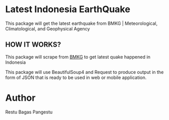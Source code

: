 # Latest Indonesia EarthQuake
This package will get the latest earthquake from BMKG | Meteorological, Climatological, and Geophysical Agency

## HOW IT WORKS?
This package will scrape from [BMKG](https://bmkg.go.id) to get latest quake happened in Indonesia

This package will use BeautifulSoup4 and Request to produce output in the form of JSON that is ready to be used in web or mobile application.

# Author
Restu Bagas Pangestu